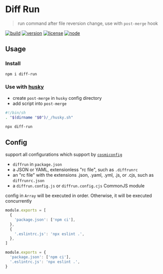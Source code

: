 # Diff Run

> run command after file reversion change, use with `post-merge` hook

[![build](https://github.com/kagawagao/diff-run/actions/workflows/build.yml/badge.svg)](https://github.com/kagawagao/diff-run/actions/workflows/build.yml)
[![version](https://badgen.net/npm/v/diff-run)](https://www.npmjs.com/package/diff-run)
[![license](https://badgen.net/npm/license/diff-run)](https://www.npmjs.com/package/diff-run)
[![node](https://badgen.net/npm/node/diff-run)](https://www.npmjs.com/package/diff-run)

## Usage

### Install

```bash
npm i diff-run
```

### Use with [husky](https://github.com/typicode/husky)

- create `post-merge` in `husky` config directory
- add script into `post-merge`

```sh
#!/bin/sh
. "$(dirname "$0")/_/husky.sh"

npx diff-run
```

## Config

support all configurations which support by [`cosmiconfig`](https://github.com/davidtheclark/cosmiconfig)

- `diffrun` in `package.json`
- a JSON or YAML, extensionless "rc file", such as `.diffrunrc`
- an "rc file" with the extensions .json, .yaml, .yml, .js, or .cjs, such as `diffrunrc.json`
- a `diffrun.config.js` or `diffrun.config.cjs` CommonJS module

config in `Array` will be executed in order. Otherwise, it will be executed concurrently

```javascript
module.exports = [
  {
    'package.json': ['npm ci'],
  },
  {
    '.eslintrc.js': 'npx eslint .',
  },
]
```

```javascript
module.exports = {
  'package.json': ['npm ci'],
  '.eslintrc.js': 'npx eslint .',
}
```
